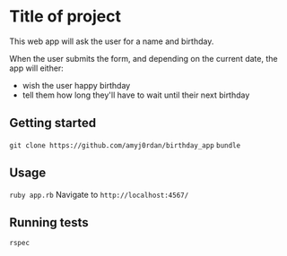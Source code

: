 # Title of project

This web app will ask the user for a name and birthday.

When the user submits the form, and depending on the current date, the app will either:

- wish the user happy birthday
- tell them how long they'll have to wait until their next birthday

## Getting started

`git clone https://github.com/amyj0rdan/birthday_app`
`bundle`

## Usage

`ruby app.rb`
Navigate to `http://localhost:4567/`


## Running tests

`rspec`
